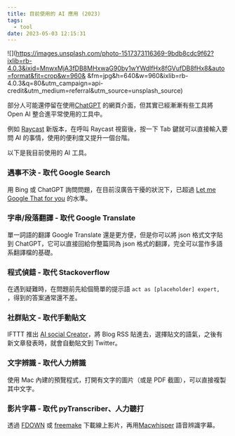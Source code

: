 ```yaml
---
title: 目前使用的 AI 應用 (2023)
tags:
  - tool
date: 2023-05-03 12:15:31
---
```


![](https://images.unsplash.com/photo-1517373116369-9bdb8cdc9f62?ixlib=rb-4.0.3&ixid=MnwxMjA3fDB8MHxwaG90by1wYWdlfHx8fGVufDB8fHx8&auto=format&fit=crop&w=960&
&fm=jpg&h=640&w=960&ixlib=rb-4.0.3&q=80&utm_campaign=api-credit&utm_medium=referral&utm_source=unsplash_source)

部分人可能還停留在使用[ChatGPT](https://www.explainthis.io/zh-hant/chatgpt) 的網頁介面，但其實已經漸漸有些工具將 Open AI 整合進平常使用的工具中。

例如 [Raycast](https://www.raycast.com/) 新版本，在呼叫 Raycast 視窗後，按一下 Tab 鍵就可以直接輸入要問 AI 的事情，使用的便利度又提升一個台階。

以下是我目前使用的 AI 工具。

### 遇事不決 - 取代 Google Search

用 Bing 或 ChatGPT 詢問問題，在目前沒廣告干擾的狀況下，已超過 [Let me Google That for you](https://letmegooglethat.com/) 的水準。

### 字串/段落翻譯 - 取代 Google Translate

單一詞語的翻譯 Google Translate 還是更方便，但是你可以將 json 格式文字貼到 ChatGPT，它可以直接回給你整篇同為 json 格式的翻譯，完全可以當作多語系翻譯檔的基礎。

### 程式偵錯 - 取代 Stackoverflow

在遇到疑難時，在問題前先給個簡單的提示語 `act as [placeholder] expert, `，得到的答案通常還不差。

### 社群貼文 - 取代手動貼文

IFTTT 推出 [AI social Creator](https://ifttt.com/ai_social_creator)，將 Blog RSS 貼進去，選擇貼文的語氣，之後有新文章發表時，就會自動貼文到 Twitter。

### 文字辨識 - 取代人力辨識

使用 Mac 內建的預覽程式，打開有文字的圖片（或是 PDF 截圖），可以直接複製其中文字。

### 影片字幕 - 取代 pyTranscriber、人力聽打

透過 [FDOWN](https://fdown.net/) 或 [freemake](https://www.freemake.com/tw/free_video_downloader/) 下載線上影片，再用[Macwhisper](https://goodsnooze.gumroad.com/l/macwhisper) 語音辨識字幕。
